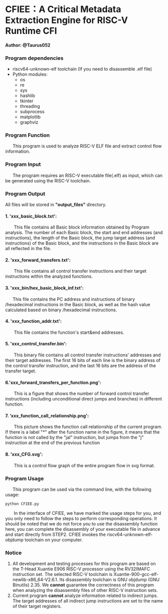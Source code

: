# CFIEE：A Critical Metadata Extraction Engine for RISC-V Runtime CFI


#### Author: @Taurus052

### Program dependencies

 - riscv64-unknown-elf toolchain (If you need to disassemble .elf file)
 - Python modules:
	 - os
	 - re
	 - sys
	 - hashlib
	 - tkinter
	 - threading
	 - subprocess
	 - matplotlib
	 - graphviz

### Program Function
&nbsp; &nbsp;&nbsp; &nbsp;This program is used to analyze RISC-V ELF file and extract control flow information.

### Program Input
&nbsp; &nbsp;&nbsp; &nbsp;The program requires an RISC-V executable file(.elf) as input, which can be generated using the RISC-V toolchain.

### Program Output
All files will be stored in **"output_files"** directory.
#### 1.  'xxx_basic_block.txt': 
&nbsp; &nbsp;&nbsp; &nbsp; This file contains all Basic block information obtained by Program analysis. The number of each Basic block, the start and end addresses (and instructions), the length of the Basic block, the jump target address (and instructions) of the Basic block, and the instructions in the Basic block are all reflected in the file.
#### 2. 'xxx_forward_transfers.txt':
&nbsp; &nbsp;&nbsp; &nbsp; This file contains all control transfer instructions and their target instructions within the analyzed functions. 
#### 3. 'xxx_bin/hex_basic_block_inf.txt':
&nbsp; &nbsp;&nbsp; &nbsp;This file contains the PC address and instructions of binary /hexadecimal instructions in the Basic block, as well as the hash value calculated based on binary /hexadecimal instructions.
#### 4. 'xxx_function_addr.txt':
&nbsp; &nbsp;&nbsp; &nbsp; This file contains the function's start&end addresses.
#### 5. 'xxx_control_transfer.bin':
&nbsp; &nbsp;&nbsp; &nbsp; This binary file contains all control transfer instructions' addresses and their target addresses. The first 16 bits of each line is the binary address of the control transfer instruction, and the last 16 bits are the address of the transfer target. 
#### 6.'xxx_forward_transfers_per_function.png':
&nbsp; &nbsp;&nbsp; &nbsp; This is a figure that shows the number of forward control transfer instructions (including unconditional direct jumps and branches) in different function.
#### 7. ‘xxx_function_call_relationship.png':
&nbsp; &nbsp;&nbsp; &nbsp; This picture shows the function call relationship of the current program. If there is a label "*" after the function name in the figure, it means that the function is not called by the "jal" instruction, but jumps from the "j" instruction at the end of the previous function
#### 8. 'xxx_CFG.svg':
&nbsp; &nbsp;&nbsp; &nbsp; This is a control flow graph of the entire program flow in svg format.


### Program Usage
&nbsp; &nbsp;&nbsp; &nbsp;This program can be used via the command line, with the following usage:

	python CFIEE.py
	
&nbsp; &nbsp;&nbsp; &nbsp; In the interface of CFIEE, we have marked the usage steps for you, and you only need to follow the steps to perform corresponding operations. It should be noted that we do not force you to use the disassembly function here, you can complete the disassembly of your executable file in advance and start directly from STEP2. CFIEE invokes the riscv64-unknown-elf-objdump toolchain on your computer.

### Notice

 1. All development and testing processes for this program are based on the T-Head Xuantie E906 RISC-V processor using the RV32IMAFC instruction set. The selected RISC-V toolchain is Xuantie-900-gcc-elf-newlib-x86_64-V2.6.1. Its disassembly toolchain is GNU objdump (GNU Binutils) 2.35.
We **cannot** guarantee the correctness of this program when analyzing the disassembly files of other RISC-V instruction sets.
 3. Current program **cannot** analyze information related to indirect jumps. The target addresses of all indirect jump instructions are set to the name of their target registers.
